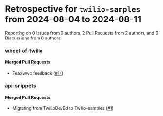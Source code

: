 # Retrospective for `twilio-samples` from 2024-08-04 to 2024-08-11

Reporting on 0 Issues from 0 authors, 2 Pull Requests from 2 authors, and 0 Discussions from 0 authors.


### wheel-of-twilio

#### Merged Pull Requests

- Feat/wwc feedback ([#14](https://github.com/twilio-samples/wheel-of-twilio/pull/14))

### api-snippets

#### Merged Pull Requests

- Migrating from TwilioDevEd to Twilio-samples ([#1](https://github.com/twilio-samples/api-snippets/pull/1))